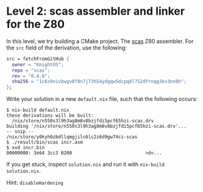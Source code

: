 # Level 2: scas assembler and linker for the Z80

In this level, we try building a CMake project.  The
[scas](https://github.com/KnightOS/scas/) Z80 assembler.  For the
`src` field of the derivation, use the following:

```nix
src = fetchFromGitHub {
  owner = "KnightOS";
  repo = "scas";
  rev = "0.4.6";
  sha256 = "1c6s9nivbwgv0f8n7j73h54ydgqw5dcpq8l752dfrnqg3kv3nn0h";
};
```

Write your solution in a new `default.nix` file, such that the
following occurs:

```
$ nix-build default.nix 
these derivations will be built:
  /nix/store/n550s3l9h3ag8m8v8bzjfdi5pcf65hzi-scas.drv
building '/nix/store/n550s3l9h3ag8m8v8bzjfdi5pcf65hzi-scas.drv'...
-- snip --
/nix/store/y0kyh0zbdllqmgjilc6lc2z6d9gw74ci-scas
$ ./result/bin/scas incr.asm
$ xxd incr.bin
00000000: 3e64 3cc3 0200                           >d<...
```

If you get stuck, inspect `solution.nix` and run it with `nix-build
solution.nix`.

Hint: `disableHardening`
